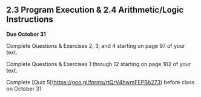 ## 2.3 Program Execution & 2.4 Arithmetic/Logic Instructions

**Due October 31**

Complete Questions & Exercises 2, 3, and 4 starting on page 97 of your text.

Complete Questions & Exercises 1 through 12 starting on page 102 of your text.

Complete [Quiz 5[(https://goo.gl/forms/rtQrV4hwmFEPBb273) before class on October 31

